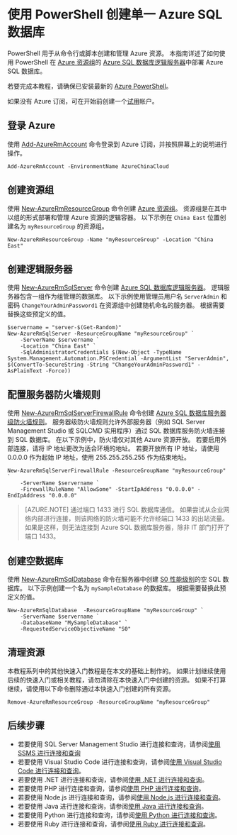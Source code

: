<properties
    pageTitle="Azure PowerShell：创建 SQL 数据库 | Azure"
    description="了解如何在 Azure 门户预览中创建 SQL 数据库逻辑服务器、服务器级防火墙规则和数据库。"
    keywords="SQL 数据库教程：创建 SQL 数据库"
    services="sql-database"
    documentationcenter=""
    author="CarlRabeler"
    manager="jhubbard"
    editor="" />
<tags
    ms.assetid=""
    ms.service="sql-database"
    ms.custom="quick start create"
    ms.workload="data-management"
    ms.tgt_pltfrm="na"
    ms.devlang="PowerShell"
    ms.topic="hero-article"
    ms.date="04/03/2017"
    wacn.date="05/22/2017"
    ms.author="carlrab"
    ms.translationtype="Human Translation"
    ms.sourcegitcommit="8fd60f0e1095add1bff99de28a0b65a8662ce661"
    ms.openlocfilehash="77139324edd5eaef4db5b7dbc0de36623910ad56"
    ms.contentlocale="zh-cn"
    ms.lasthandoff="05/12/2017" />

# <a name="create-a-single-azure-sql-database-using-powershell"></a>使用 PowerShell 创建单一 Azure SQL 数据库

PowerShell 用于从命令行或脚本创建和管理 Azure 资源。 本指南详述了如何使用 PowerShell 在 [Azure 资源组](/documentation/articles/resource-group-overview/)的 [Azure SQL 数据库逻辑服务器](/documentation/articles/sql-database-features/)中部署 Azure SQL 数据库。

若要完成本教程，请确保已安装最新的 [Azure PowerShell](https://docs.microsoft.com/zh-cn/powershell/azureps-cmdlets-docs)。 

如果没有 Azure 订阅，可在开始前创建一个[试用](/pricing/1rmb-trial/)帐户。

## <a name="log-in-to-azure"></a>登录 Azure

使用 [Add-AzureRmAccount](https://docs.microsoft.com/zh-cn/powershell/resourcemanager/azurerm.profile/v2.5.0/add-azurermaccount) 命令登录到 Azure 订阅，并按照屏幕上的说明进行操作。

    Add-AzureRmAccount -EnvironmentName AzureChinaCloud

## <a name="create-a-resource-group"></a>创建资源组

使用 [New-AzureRmResourceGroup](https://docs.microsoft.com/zh-cn/powershell/resourcemanager/azurerm.resources/v3.5.0/new-azurermresourcegroup) 命令创建 [Azure 资源组](/documentation/articles/resource-group-overview/)。 资源组是在其中以组的形式部署和管理 Azure 资源的逻辑容器。 以下示例在 `China East` 位置创建名为 `myResourceGroup` 的资源组。

    New-AzureRmResourceGroup -Name "myResourceGroup" -Location "China East"

## <a name="create-a-logical-server"></a>创建逻辑服务器

使用 [New-AzureRmSqlServer](https://docs.microsoft.com/zh-cn/powershell/resourcemanager/azurerm.sql/v2.5.0/new-azurermsqlserver) 命令创建 [Azure SQL 数据库逻辑服务器](/documentation/articles/sql-database-features/)。 逻辑服务器包含一组作为组管理的数据库。 以下示例使用管理员用户名 `ServerAdmin` 和密码 `ChangeYourAdminPassword1` 在资源组中创建随机命名的服务器。 根据需要替换这些预定义的值。

    $servername = "server-$(Get-Random)"
    New-AzureRmSqlServer -ResourceGroupName "myResourceGroup" `
        -ServerName $servername `
        -Location "China East" `
        -SqlAdministratorCredentials $(New-Object -TypeName System.Management.Automation.PSCredential -ArgumentList "ServerAdmin", $(ConvertTo-SecureString -String "ChangeYourAdminPassword1" -AsPlainText -Force))

## <a name="configure-a-server-firewall-rule"></a>配置服务器防火墙规则

使用 [New-AzureRmSqlServerFirewallRule](https://docs.microsoft.com/zh-cn/powershell/resourcemanager/azurerm.sql/v2.5.0/new-azurermsqlserverfirewallrule) 命令创建 [Azure SQL 数据库服务器级防火墙规则](/documentation/articles/sql-database-firewall-configure/)。 服务器级防火墙规则允许外部服务器（例如 SQL Server Management Studio 或 SQLCMD 实用程序）通过 SQL 数据库服务防火墙连接到 SQL 数据库。 在以下示例中，防火墙仅对其他 Azure 资源开放。 若要启用外部连接，请将 IP 地址更改为适合环境的地址。 若要开放所有 IP 地址，请使用 0.0.0.0 作为起始 IP 地址，使用 255.255.255.255 作为结束地址。

    New-AzureRmSqlServerFirewallRule -ResourceGroupName "myResourceGroup" `
        -ServerName $servername `
        -FirewallRuleName "AllowSome" -StartIpAddress "0.0.0.0" -EndIpAddress "0.0.0.0"

> [AZURE.NOTE]
> 通过端口 1433 进行 SQL 数据库通信。 如果尝试从企业网络内部进行连接，则该网络的防火墙可能不允许经端口 1433 的出站流量。 如果是这样，则无法连接到 Azure SQL 数据库服务器，除非 IT 部门打开了端口 1433。
>

## <a name="create-a-blank-database"></a>创建空数据库

使用 [New-AzureRmSqlDatabase](https://docs.microsoft.com/zh-cn/powershell/resourcemanager/azurerm.sql/v2.5.0/new-azurermsqldatabase) 命令在服务器中创建 [S0 性能级别](/documentation/articles/sql-database-service-tiers/)的空 SQL 数据库。 以下示例创建一个名为 `mySampleDatabase` 的数据库。 根据需要替换此预定义的值。

    New-AzureRmSqlDatabase  -ResourceGroupName "myResourceGroup" `
        -ServerName $servername `
        -DatabaseName "MySampleDatabase" `
        -RequestedServiceObjectiveName "S0"

## <a name="clean-up-resources"></a>清理资源

本教程系列中的其他快速入门教程是在本文的基础上制作的。 如果计划继续使用后续的快速入门或相关教程，请勿清除在本快速入门中创建的资源。 如果不打算继续，请使用以下命令删除通过本快速入门创建的所有资源。

    Remove-AzureRmResourceGroup -ResourceGroupName "myResourceGroup"

## <a name="next-steps"></a>后续步骤

- 若要使用 SQL Server Management Studio 进行连接和查询，请参阅[使用 SSMS 进行连接和查询](/documentation/articles/sql-database-connect-query-ssms/)
- 若要使用 Visual Studio Code 进行连接和查询，请参阅[使用 Visual Studio Code 进行连接和查询](/documentation/articles/sql-database-connect-query-vscode/)。
- 若要使用 .NET 进行连接和查询，请参阅[使用 .NET 进行连接和查询](/documentation/articles/sql-database-connect-query-dotnet/)。
- 若要使用 PHP 进行连接和查询，请参阅[使用 PHP 进行连接和查询](/documentation/articles/sql-database-connect-query-php/)。
- 若要使用 Node.js 进行连接和查询，请参阅[使用 Node.js 进行连接和查询](/documentation/articles/sql-database-connect-query-nodejs/)。
- 若要使用 Java 进行连接和查询，请参阅[使用 Java 进行连接和查询](/documentation/articles/sql-database-connect-query-java/)。
- 若要使用 Python 进行连接和查询，请参阅[使用 Python 进行连接和查询](/documentation/articles/sql-database-connect-query-python/)。
- 若要使用 Ruby 进行连接和查询，请参阅[使用 Ruby 进行连接和查询](/documentation/articles/sql-database-connect-query-ruby/)。
<!--Update_Description:update "配置服务器防火墙规则";add next steps references links-->